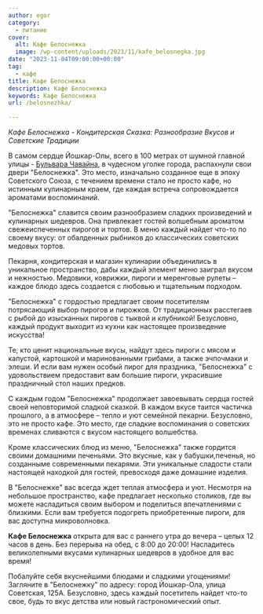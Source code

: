```yaml
---
author: egor
category:
  - питание
cover:
  alt: Кафе Белоснежка
  image: /wp-content/uploads/2023/11/kafe_belosnegka.jpg
date: "2023-11-04T09:00:00+00:00"
tag:
  - кафе
title: Кафе Белоснежка
description: Кафе Белоснежка
keywords: Кафе Белоснежка
url: /belosnezhka/

---
```

_Кафе Белоснежка \- Кондитерская Сказка: Разнообразие Вкусов и Советские Традиции_

В самом сердце Йошкар-Олы, всего в 100 метрах от шумной главной улицы - [Бульвара Чавайна](/pamyatnik-chavajnu/), в чудесном уголке города, распахнули свои двери "Белоснежка". Это место, изначально созданное еще в эпоху Советского Союза, с течением времени стало не просто кафе, но истинным кулинарным краем, где каждая встреча сопровождается ароматами воспоминаний.

"Белоснежка" славится своим разнообразием сладких произведений и кулинарных шедевров. Она привлекает гостей волшебным ароматом свежеиспеченных пирогов и тортов. В меню каждый найдет что-то по своему вкусу: от обалденных рыбников до классических советских медовых тортов.

Пекарня, кондитерская и магазин кулинарии объединились в уникальное пространство, дабы каждый элемент меню заиграл вкусом и нежностью. Медовики, коврижки, пироги и меренговые рулеты – каждое блюдо здесь создается с любовью и тщательным подходом.

"Белоснежка" с гордостью предлагает своим посетителям потрясающий выбор пирогов и пирожков. От традиционных расстегаев с рыбой до изысканных пирогов с тыквой и клубникой! Безусловно, каждый продукт выходит из кухни как настоящее произведение искусства!

Те, кто ценит национальные вкусы, найдут здесь пироги с мясом и капустой, картошкой и маринованными грибами, а также эчпочмаки и элеши. И если вам нужен особый пирог для праздника, "Белоснежка" с удовольствием предоставит вам большие пироги, украсившие праздничный стол наших предков.

С каждым годом "Белоснежка" продолжает завоевывать сердца гостей своей неповторимой сладкой сказкой. В каждом вкусе таится частичка прошлого, а в атмосфере – тепло и уют семейной пекарни. Безусловно, это не просто кафе. Это место, где сладкие воспоминания о советских временах сливаются с вкусом настоящего волшебства.

Кроме классических блюд из меню, "Белоснежка" также гордится своими домашними печеньями. Это вкусные, как у бабушки,печенья, но созданныме современными пекарями. Эти уникальные сладости стали настоящей находкой для гостей, превосходя даже домашние изделия.

В "Белоснежке" вас всегда ждет теплая атмосфера и уют. Несмотря на небольшое пространство, кафе предлагает несколько столиков, где вы можете насладиться своим выбором и поделиться впечатлениями с близкими. Если вам требуется подогреть приобретенные пироги, для вас доступна микроволновка.

**Кафе Белоснежка** открыта для вас с раннего утра до вечера – целых 12 часов в день. Без перерыва на обед, с 8:00 до 20:00! Насладитесь великолепными вкусами кулинарных шедевров в удобное для вас время!

Побалуйте себя вкуснейшими блюдами и сладкими угощениями! Загляните в "Белоснежку" по адресу: город Йошкар-Ола, улица Советская, 125А. Безусловно, здесь каждый посетитель найдет что-то свое, будь то вкус детства или новый гастрономический опыт.
